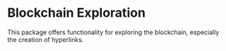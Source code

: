 # Blockchain Exploration
This package offers functionality for exploring the blockchain, especially the creation of hyperlinks.
